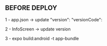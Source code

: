 ## BEFORE DEPLOY
1 - app.json -> update
    "version": 
    "versionCode": 

2 - InfoScreen -> update version

3 - expo build:android -t app-bundle